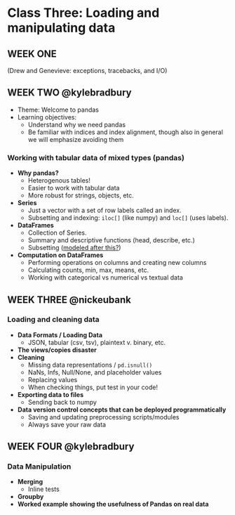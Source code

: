 # Class Three: Loading and manipulating data


## WEEK ONE

(Drew and Genevieve: exceptions, tracebacks, and I/O)

## WEEK TWO @kylebradbury

- Theme: Welcome to pandas
- Learning objectives: 
    - Understand why we need pandas
    - Be familiar with indices and index alignment, though also in general we will emphasize avoiding them

### Working with tabular data of mixed types (pandas)

- **Why pandas?**
  - Heterogenous tables!
  - Easier to work with tabular data
  - More robust for strings, objects, etc.
- **Series**
  - Just a vector with a set of row labels called an index. 
  - Subsetting and indexing: `iloc[]` (like numpy) and `loc[]` (uses labels). 
- **DataFrames**
  - Collection of Series. 
  - Summary and descriptive functions (head, describe, etc.)
  - Subsetting ([modeled after this?](https://www.practicaldatascience.org/html/pandas_dataframes.html))
- **Computation on DataFrames**
  - Performing operations on columns and creating new columns
  - Calculating counts, min, max, means, etc.
  - Working with categorical vs numerical vs textual data

## WEEK THREE @nickeubank

### Loading and cleaning data

- **Data Formats / Loading Data**
  - JSON, tabular (csv, tsv), plaintext v. binary, etc.
- **The views/copies disaster**
- **Cleaning**
  - Missing data representations / `pd.isnull()`
  - NaNs, Infs, Null/None, and placeholder values
  - Replacing values
  - When checking things, put test in your code!
- **Exporting data to files**
  - Sending back to numpy
- **Data version control concepts that can be deployed programmatically**
  - Saving and updating preprocessing scripts/modules
  - Always save your raw data

## WEEK FOUR @kylebradbury

### Data Manipulation

- **Merging**
  - Inline tests
- **Groupby**
- **Worked example showing the usefulness of Pandas on real data**
